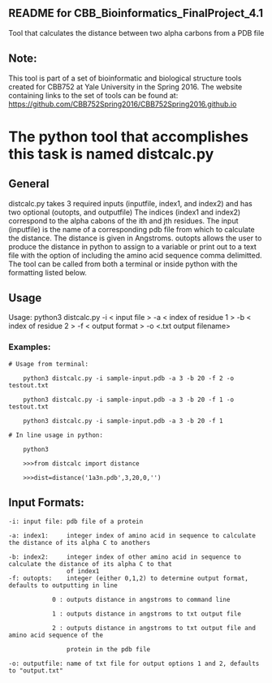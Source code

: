 **README for CBB_Bioinformatics_FinalProject_4.1**
---------------------------------------------------------------
Tool that calculates the distance between two alpha carbons from a PDB file

## Note: 
This tool is part of a set of bioinformatic and biological structure tools created for CBB752 at Yale University in the Spring 2016. The website containing links to the set of tools can be found at: https://github.com/CBB752Spring2016/CBB752Spring2016.github.io

# The python tool that accomplishes this task is named distcalc.py
## General
distcalc.py takes 3 required inputs (inputfile, index1, and index2) and has two optional (outopts, and outputfile)
The indices (index1 and index2) correspond to the alpha cabons of the ith and jth residues. The input (inputfile) is the name of a corresponding pdb file from which to calculate the distance. The distance is given in Angstroms. outopts allows the user to produce the distance in python to assign to a variable or print out to a text file with the option of including the amino acid sequence comma delimitted.
The tool can be called from both a terminal or inside python with the formatting listed below.

## Usage

Usage:      python3 distcalc.py -i < input file > -a < index of residue 1 > -b < index of residue 2 > -f < output format > -o <.txt output filename>

### Examples:
```{r NCBI_python, engine="python", highlight=TRUE}
# Usage from terminal:
	
    python3 distcalc.py -i sample-input.pdb -a 3 -b 20 -f 2 -o testout.txt 
     
    python3 distcalc.py -i sample-input.pdb -a 3 -b 20 -f 1 -o testout.txt
        
    python3 distcalc.py -i sample-input.pdb -a 3 -b 20 -f 1
            
# In line usage in python:
  	
    python3 
       		
	>>>from distcalc import distance
	
  	>>>dist=distance('1a3n.pdb',3,20,0,'')
```
## Input Formats:

	-i:	input file:	pdb file of a protein
	
	-a:	index1:		integer index of amino acid in sequence to calculate the distance of its alpha C to anothers
	
	-b:	index2:		integer index of other amino acid in sequence to calculate the distance of its alpha C to that 						
					of index1
	-f:	outopts: 	integer (either 0,1,2) to determine output format, defaults to outputting in line
	
				0 : outputs distance in angstroms to command line
	
				1 : outputs distance in angstroms to txt output file
	
				2 : outputs distance in angstroms to txt output file and amino acid sequence of the 
						
					protein in the pdb file
	
	-o:	outputfile:	name of txt file for output options 1 and 2, defaults to "output.txt"
